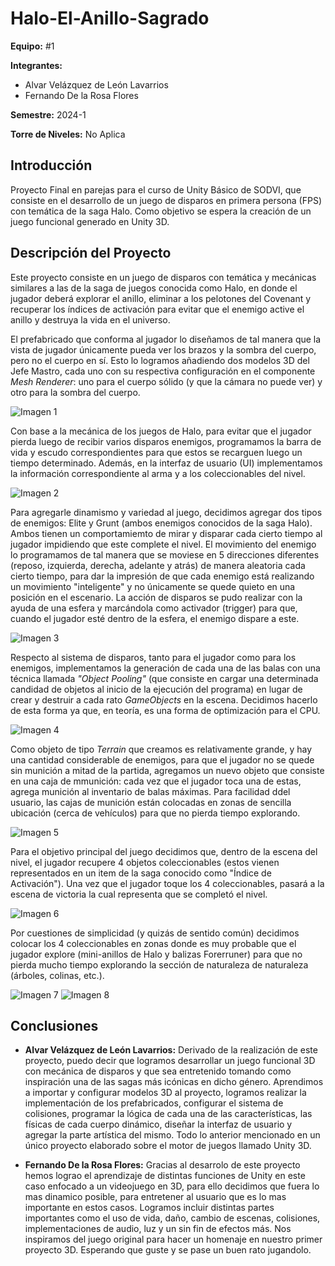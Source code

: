 # Halo-El-Anillo-Sagrado
**Equipo:** #1

**Integrantes:**
- Alvar Velázquez de León Lavarrios
- Fernando De la Rosa Flores

**Semestre:** 2024-1

**Torre de Niveles:** No Aplica

## Introducción
Proyecto Final en parejas para el curso de Unity Básico de SODVI, que consiste en el desarrollo de un juego de disparos en primera persona (FPS) con temática de la saga Halo. Como objetivo se espera la creación de un juego funcional generado en Unity 3D.

## Descripción del Proyecto
Este proyecto consiste en un juego de disparos con temática y mecánicas similares a las de la saga de juegos conocida como Halo, en donde el jugador deberá explorar el anillo, eliminar a los pelotones del Covenant y recuperar los índices de activación para evitar que el enemigo active el anillo y destruya la vida en el universo.

El prefabricado que conforma al jugador lo diseñamos de tal manera que la vista de jugador únicamente pueda ver los brazos y la sombra del cuerpo, pero no el cuerpo en sí. Esto lo logramos añadiendo dos modelos 3D del Jefe Mastro, cada uno con su respectiva configuración en el componente *Mesh Renderer*: uno para el cuerpo sólido (y que la cámara no puede ver) y otro para la sombra del cuerpo.

![Imagen 1](/src/Imagen1.png)

Con base a la mecánica de los juegos de Halo, para evitar que el jugador pierda luego de recibir varios disparos enemigos, programamos la barra de vida y escudo correspondientes para que estos se recarguen luego un tiempo determinado. Además, en la interfaz de usuario (UI) implementamos la información correspondiente al arma y a los coleccionables del nivel.

![Imagen 2](/src/Imagen2.png)

Para agregarle dinamismo y variedad al juego, decidimos agregar dos tipos de enemigos: Elite y Grunt (ambos enemigos conocidos de la saga Halo). Ambos tienen un comportamiemto de mirar y disparar cada cierto tiempo al jugador impidiendo que este complete el nivel. El movimiento del enemigo lo programamos de tal manera que se moviese en 5 direcciones diferentes (reposo, izquierda, derecha, adelante y atrás) de manera aleatoria cada cierto tiempo, para dar la impresión de que cada enemigo está realizando un movimiento "inteligente" y no únicamente se quede quieto en una posición en el escenario. La acción de disparos se pudo realizar con la ayuda de una esfera y marcándola como activador (trigger) para que, cuando el jugador esté dentro de la esfera, el enemigo dispare a este.

![Imagen 3](/src/Imagen3.png)

Respecto al sistema de disparos, tanto para el jugador como para los enemigos, implementamos la generación de cada una de las balas con una técnica llamada *"Object Pooling"* (que consiste en cargar una determinada candidad de objetos al inicio de la ejecución del programa) en lugar de crear y destruir a cada rato *GameObjects* en la escena. Decidimos hacerlo de esta forma ya que, en teoría, es una forma de optimización para el CPU.

![Imagen 4](/src/Imagen4.png)

Como objeto de tipo *Terrain* que creamos es relativamente grande, y hay una cantidad considerable de enemigos, para que el jugador no se quede sin munición a mitad de la partida, agregamos un nuevo objeto que consiste en una caja de mmunición: cada vez que el jugador toca una de estas, agrega munición al inventario de balas máximas. Para facilidad ddel usuario, las cajas de munición están colocadas en zonas de sencilla ubicación (cerca de vehículos) para que no pierda tiempo explorando.

![Imagen 5](/src/Imagen5.png)

Para el objetivo principal del juego decidimos que, dentro de la escena del nivel, el jugador recupere 4 objetos coleccionables (estos vienen representados en un item de la saga conocido como "Índice de Activación"). Una vez que el jugador toque los 4 coleccionables, pasará a la escena de victoria la cual representa que se completó el nivel.

![Imagen 6](/src/Imagen6.png)


Por cuestiones de simplicidad (y quizás de sentido común) decidimos colocar los 4 coleccionables en zonas donde es muy probable que el jugador explore (mini-anillos de Halo y balizas Forerruner) para que no pierda mucho tiempo explorando la sección de naturaleza de naturaleza (árboles, colinas, etc.).

![Imagen 7](/src/Imagen7.png)
![Imagen 8](/src/Imagen8.png)

## Conclusiones

- **Alvar Velázquez de León Lavarrios:**
 Derivado de la realización de este proyecto, puedo decir que logramos desarrollar un juego funcional 3D con mecánica de disparos y que sea entretenido tomando como inspiración una de las sagas más icónicas en dicho género. Aprendimos a importar y configurar modelos 3D al proyecto, logramos realizar la implementación de los prefabricados, configurar el sistema de colisiones, programar la lógica de cada una de las características, las físicas de cada cuerpo dinámico, diseñar la interfaz de usuario y agregar la parte artística del mismo. Todo lo anterior mencionado en un único proyecto elaborado sobre el motor de juegos llamado Unity 3D.

- **Fernando De la Rosa Flores:**
 Gracias al desarrolo de este proyecto hemos lograo el aprendizaje de distintas funciones de Unity en este caso enfocado a un videojuego en 3D, para ello decidimos que fuera lo mas dinamico posible, para entretener al usuario que es lo mas importante en estos casos. Logramos incluir distintas partes importantes como el uso de vida, daño, cambio de escenas, colisiones, implementaciones de audio, luz y un sin fin de efectos más. Nos inspiramos del juego original para hacer un homenaje en nuestro primer proyecto 3D. Esperando que guste y se pase un buen rato jugandolo.